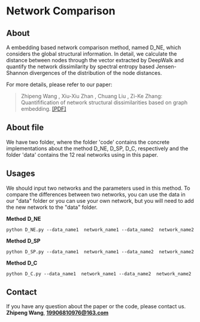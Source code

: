 # Network Comparison

## About
A embedding based network comparison method, named D_NE, which considers the global structural information. In detail, we calculate the distance between nodes through the vector extracted by DeepWalk and quantify the network dissimilarity by spectral entropy based Jensen-Shannon divergences of the distribution of the node distances. 

For more details, please refer to our paper:

> Zhipeng Wang , Xiu-Xiu Zhan , Chuang Liu , Zi-Ke Zhang: Quantifification of network structural dissimilarities based on graph embedding. [\[PDF\]](http://arxiv.org/abs/2111.13114)


## About file 

We have two folder, where the folder 'code' contains the concrete implementations about the method D_NE, D_SP, D_C, respectively and  the folder 'data' contains the 12 real networks using in this paper.

## Usages

We should input two networks and the parameters used in this method.  To compare the differences between two networks, you can use the data in our "data" folder or you can use your own network, but you will need to add the new network to the "data" folder.


**Method** **D_NE**
```
python D_NE.py --data_name1  network_name1 --data_name2  network_name2 
```

**Method** **D_SP**
```
python D_SP.py --data_name1  network_name1 --data_name2  network_name2 
```

**Method** **D_C**
```
python D_C.py --data_name1  network_name1 --data_name2  network_name2 
```
## Contact
If you have any question about the paper or the code, 
please contact us.
**Zhipeng Wang**, **19906810976@163.com**